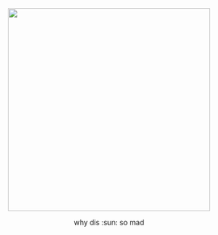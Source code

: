 <div id="header" align="center">

<img src="https://files.catbox.moe/elg7t5.png" width='400' height='400'>

<div id="header" align="center">

why dis :sun: so mad
